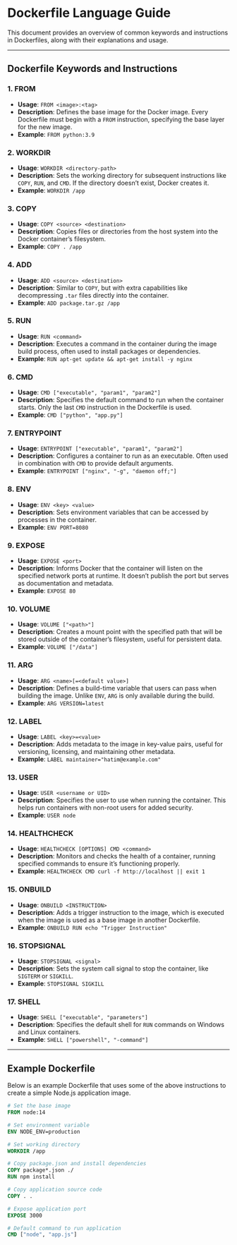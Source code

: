 # Dockerfile Language Guide

This document provides an overview of common keywords and instructions in Dockerfiles, along with their explanations and usage.

---

## Dockerfile Keywords and Instructions

### 1. **FROM**
   - **Usage**: `FROM <image>:<tag>`
   - **Description**: Defines the base image for the Docker image. Every Dockerfile must begin with a `FROM` instruction, specifying the base layer for the new image.
   - **Example**: `FROM python:3.9`

### 2. **WORKDIR**
   - **Usage**: `WORKDIR <directory-path>`
   - **Description**: Sets the working directory for subsequent instructions like `COPY`, `RUN`, and `CMD`. If the directory doesn’t exist, Docker creates it.
   - **Example**: `WORKDIR /app`

### 3. **COPY**
   - **Usage**: `COPY <source> <destination>`
   - **Description**: Copies files or directories from the host system into the Docker container’s filesystem.
   - **Example**: `COPY . /app`

### 4. **ADD**
   - **Usage**: `ADD <source> <destination>`
   - **Description**: Similar to `COPY`, but with extra capabilities like decompressing `.tar` files directly into the container.
   - **Example**: `ADD package.tar.gz /app`

### 5. **RUN**
   - **Usage**: `RUN <command>`
   - **Description**: Executes a command in the container during the image build process, often used to install packages or dependencies.
   - **Example**: `RUN apt-get update && apt-get install -y nginx`

### 6. **CMD**
   - **Usage**: `CMD ["executable", "param1", "param2"]`
   - **Description**: Specifies the default command to run when the container starts. Only the last `CMD` instruction in the Dockerfile is used.
   - **Example**: `CMD ["python", "app.py"]`

### 7. **ENTRYPOINT**
   - **Usage**: `ENTRYPOINT ["executable", "param1", "param2"]`
   - **Description**: Configures a container to run as an executable. Often used in combination with `CMD` to provide default arguments.
   - **Example**: `ENTRYPOINT ["nginx", "-g", "daemon off;"]`

### 8. **ENV**
   - **Usage**: `ENV <key> <value>`
   - **Description**: Sets environment variables that can be accessed by processes in the container.
   - **Example**: `ENV PORT=8080`

### 9. **EXPOSE**
   - **Usage**: `EXPOSE <port>`
   - **Description**: Informs Docker that the container will listen on the specified network ports at runtime. It doesn’t publish the port but serves as documentation and metadata.
   - **Example**: `EXPOSE 80`

### 10. **VOLUME**
   - **Usage**: `VOLUME ["<path>"]`
   - **Description**: Creates a mount point with the specified path that will be stored outside of the container’s filesystem, useful for persistent data.
   - **Example**: `VOLUME ["/data"]`

### 11. **ARG**
   - **Usage**: `ARG <name>[=<default value>]`
   - **Description**: Defines a build-time variable that users can pass when building the image. Unlike `ENV`, `ARG` is only available during the build.
   - **Example**: `ARG VERSION=latest`

### 12. **LABEL**
   - **Usage**: `LABEL <key>=<value>`
   - **Description**: Adds metadata to the image in key-value pairs, useful for versioning, licensing, and maintaining other metadata.
   - **Example**: `LABEL maintainer="hatim@example.com"`

### 13. **USER**
   - **Usage**: `USER <username or UID>`
   - **Description**: Specifies the user to use when running the container. This helps run containers with non-root users for added security.
   - **Example**: `USER node`

### 14. **HEALTHCHECK**
   - **Usage**: `HEALTHCHECK [OPTIONS] CMD <command>`
   - **Description**: Monitors and checks the health of a container, running specified commands to ensure it’s functioning properly.
   - **Example**: `HEALTHCHECK CMD curl -f http://localhost || exit 1`

### 15. **ONBUILD**
   - **Usage**: `ONBUILD <INSTRUCTION>`
   - **Description**: Adds a trigger instruction to the image, which is executed when the image is used as a base image in another Dockerfile.
   - **Example**: `ONBUILD RUN echo "Trigger Instruction"`

### 16. **STOPSIGNAL**
   - **Usage**: `STOPSIGNAL <signal>`
   - **Description**: Sets the system call signal to stop the container, like `SIGTERM` or `SIGKILL`.
   - **Example**: `STOPSIGNAL SIGKILL`

### 17. **SHELL**
   - **Usage**: `SHELL ["executable", "parameters"]`
   - **Description**: Specifies the default shell for `RUN` commands on Windows and Linux containers.
   - **Example**: `SHELL ["powershell", "-command"]`

---

## Example Dockerfile

Below is an example Dockerfile that uses some of the above instructions to create a simple Node.js application image.

```dockerfile
# Set the base image
FROM node:14

# Set environment variable
ENV NODE_ENV=production

# Set working directory
WORKDIR /app

# Copy package.json and install dependencies
COPY package*.json ./
RUN npm install

# Copy application source code
COPY . .

# Expose application port
EXPOSE 3000

# Default command to run application
CMD ["node", "app.js"]
